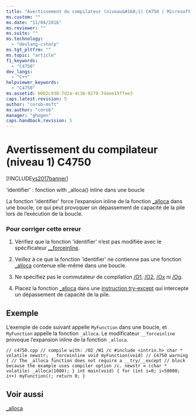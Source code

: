 ```yaml
---
title: "Avertissement du compilateur (niveau&#160;1) C4750 | Microsoft Docs"
ms.custom: ""
ms.date: "11/04/2016"
ms.reviewer: ""
ms.suite: ""
ms.technology: 
  - "devlang-csharp"
ms.tgt_pltfrm: ""
ms.topic: "article"
f1_keywords: 
  - "C4750"
dev_langs: 
  - "C++"
helpviewer_keywords: 
  - "C4750"
ms.assetid: b0b2c938-7d2a-4c36-8270-7daee15ffee3
caps.latest.revision: 5
author: "corob-msft"
ms.author: "corob"
manager: "ghogen"
caps.handback.revision: 5
---
```

# Avertissement du compilateur (niveau&#160;1) C4750
[!INCLUDE[vs2017banner](../../assembler/inline/includes/vs2017banner.md)]

'identifier' : fonction with \_alloca\(\) inline dans une boucle  
  
 La fonction 'identifier' force l’expansion inline de la fonction [\_alloca](../../c-runtime-library/reference/alloca.md) dans une boucle, ce qui peut provoquer un dépassement de capacité de la pile lors de l’exécution de la boucle.  
  
### Pour corriger cette erreur  
  
1.  Vérifiez que la fonction 'identifier' n’est pas modifiée avec le spécificateur [\_\_forceinline](../../misc/inline-inline-forceinline.md).  
  
2.  Veillez à ce que la fonction 'identifier' ne contienne pas une fonction [\_alloca](../../c-runtime-library/reference/alloca.md) contenue elle\-même dans une boucle.  
  
3.  Ne spécifiez pas le commutateur de compilation [\/O1](../../build/reference/o1-o2-minimize-size-maximize-speed.md), [\/O2](../../build/reference/o1-o2-minimize-size-maximize-speed.md), [\/Ox](../../build/reference/ox-full-optimization.md) ni [\/Og](../../build/reference/og-global-optimizations.md).  
  
4.  Placez la fonction [\_alloca](../../c-runtime-library/reference/alloca.md) dans une [instruction try\-except](../../cpp/try-except-statement.md) qui intercepte un dépassement de capacité de la pile.  
  
## Exemple  
 L’exemple de code suivant appelle `MyFunction` dans une boucle, et `MyFunction` appelle la fonction `_alloca`. Le modificateur `__forceinline` provoque l’expansion inline de la fonction `_alloca`.  
  
```  
// c4750.cpp // compile with: /O2 /W1 /c #include <intrin.h> char * volatile newstr; __forceinline void myFunction(void) // C4750 warning { // The _alloca function does not require a __try/__except // block because the example uses compiler option /c. newstr = (char * volatile) _alloca(1000); } int main(void) { for (int i=0; i<50000; i++) myFunction(); return 0; }  
```  
  
## Voir aussi  
 [\_alloca](../../c-runtime-library/reference/alloca.md)